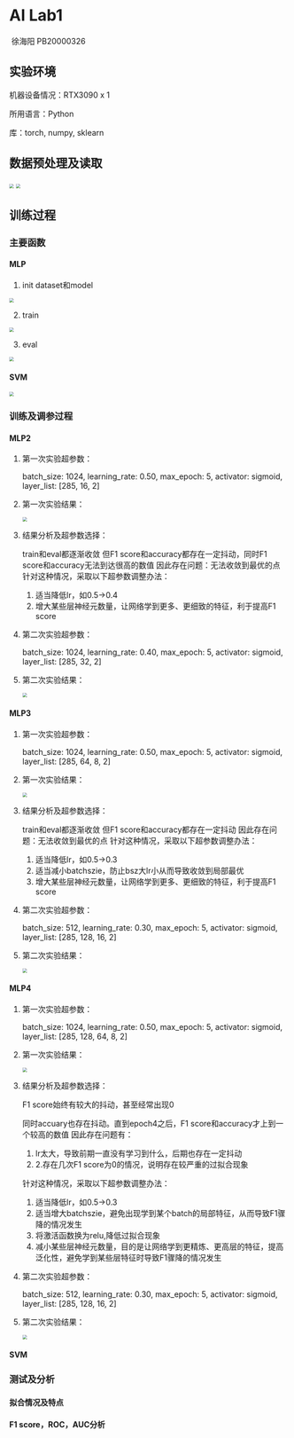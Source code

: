# AI Lab1

​											  							   徐海阳 PB20000326

## 实验环境

机器设备情况：RTX3090 x 1

所用语言：Python

库：torch, numpy, sklearn





## 数据预处理及读取

<img src="pics/loaddata.png" style="zoom:50%;" />

<img src="pics/dataset.png" style="zoom:50%;" />





## 训练过程



### 主要函数



#### MLP

1. init dataset和model

<img src="pics/init.png" style="zoom:50%;" />

2. train

<img src="pics/train.png" style="zoom:50%;" />

3. eval

<img src="pics/eval.png" style="zoom:50%;" />

#### SVM

<img src="pics/SVM.png" style="zoom:50%;" />



### 训练及调参过程



#### MLP2

1. 第一次实验超参数：

    batch_size: 1024, learning_rate: 0.50, max_epoch: 5, activator: sigmoid, layer_list: [285, 16, 2]

2. 第一次实验结果：

    <img src="pics/MLP21.png" style="zoom:50%;" />

3. 结果分析及超参数选择：

    train和eval都逐渐收敛
    但F1 score和accuracy都存在一定抖动，同时F1 score和accuracy无法到达很高的数值
    因此存在问题：无法收敛到最优的点
    针对这种情况，采取以下超参数调整办法：

    1. 适当降低lr，如0.5->0.4
    2. 增大某些层神经元数量，让网络学到更多、更细致的特征，利于提高F1 score

4. 第二次实验超参数：

    batch_size: 1024, learning_rate: 0.40, max_epoch: 5, activator: sigmoid, layer_list: [285, 32, 2]

5. 第二次实验结果：

    <img src="pics/MLP22.png" style="zoom:50%;" />

#### MLP3

1. 第一次实验超参数：

    batch_size: 1024, learning_rate: 0.50, max_epoch: 5, activator: sigmoid, layer_list: [285, 64, 8, 2]

2. 第一次实验结果：

    <img src="pics/MLP31.png" style="zoom:50%;" />

3. 结果分析及超参数选择：

    train和eval都逐渐收敛
    但F1 score和accuracy都存在一定抖动
    因此存在问题：无法收敛到最优的点
    针对这种情况，采取以下超参数调整办法：

    1. 适当降低lr，如0.5->0.3
    2. 适当减小batchszie，防止bsz大lr小从而导致收敛到局部最优
    3. 增大某些层神经元数量，让网络学到更多、更细致的特征，利于提高F1 score

4. 第二次实验超参数：

    batch_size: 512, learning_rate: 0.30, max_epoch: 5, activator: sigmoid, layer_list: [285, 128, 16, 2]

5. 第二次实验结果：

    <img src="pics/MLP32.png" style="zoom:50%;" />

#### MLP4

1. 第一次实验超参数：

    batch_size: 1024, learning_rate: 0.50, max_epoch: 5, activator: sigmoid, layer_list: [285, 128, 64, 8, 2]

2. 第一次实验结果：

    <img src="pics/MLP41.png" style="zoom:50%;" />

3. 结果分析及超参数选择：

    F1 score始终有较大的抖动，甚至经常出现0

    同时accuary也存在抖动。直到epoch4之后，F1 score和accuracy才上到一个较高的数值
    因此存在问题有：

    1. lr太大，导致前期一直没有学习到什么，后期也存在一定抖动
    2.  2.存在几次F1 score为0的情况，说明存在较严重的过拟合现象

    针对这种情况，采取以下超参数调整办法：

    1. 适当降低lr，如0.5->0.3 
    2. 适当增大batchszie，避免出现学到某个batch的局部特征，从而导致F1骤降的情况发生 
    3. 将激活函数换为relu,降低过拟合现象 
    4. 减小某些层神经元数量，目的是让网络学到更精炼、更高层的特征，提高泛化性，避免学到某些层特征时导致F1骤降的情况发生

4. 第二次实验超参数：

    batch_size: 512, learning_rate: 0.30, max_epoch: 5, activator: sigmoid, layer_list: [285, 128, 16, 2]

5. 第二次实验结果：

    <img src="pics/MLP42.png" style="zoom:50%;" />

#### SVM



### 测试及分析

#### 拟合情况及特点



#### F1 score，ROC，AUC分析





